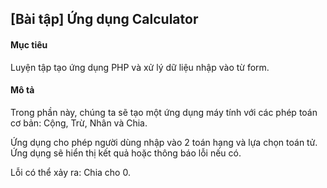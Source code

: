 ## [Bài tập] Ứng dụng Calculator
#### Mục tiêu
Luyện tập tạo ứng dụng PHP và xử lý dữ liệu nhập vào từ form.

#### Mô tả
Trong phần này, chúng ta sẽ tạo một ứng dụng máy tính với các phép toán cơ bản: Cộng, Trừ, Nhân và Chia.

Ứng dụng cho phép người dùng nhập vào 2 toán hạng và lựa chọn toán tử. Ứng dụng sẽ hiển thị kết quả hoặc thông báo lỗi nếu có.

Lỗi có thể xảy ra: Chia cho 0.
